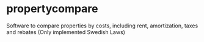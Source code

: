 # propertycompare
Software to compare properties by costs, including rent, amortization, taxes and rebates (Only implemented Swedish Laws)
